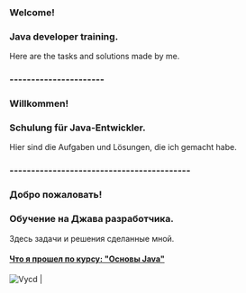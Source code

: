 ### Welcome! 
### Java developer training. 
Here are the tasks and solutions made by me. 
### ----------------------
### Willkommen! 
### Schulung für Java-Entwickler. 
Hier sind die Aufgaben und Lösungen, die ich gemacht habe. 
### ------------------------------------------
### Добро пожаловать! 
### Обучение на Джава разработчика. 
Здесь задачи и решения сделанные мной. 
#### [Что я прошел по курсу: "Основы Java"](https://github.com/Maxim-Wilhelm/JAVA-Homeworks/blob/master/README.md)
![Vycd](https://user-images.githubusercontent.com/69854595/201496855-3d897a0b-df5e-4a80-82f4-3af04e766429.gif) | 
